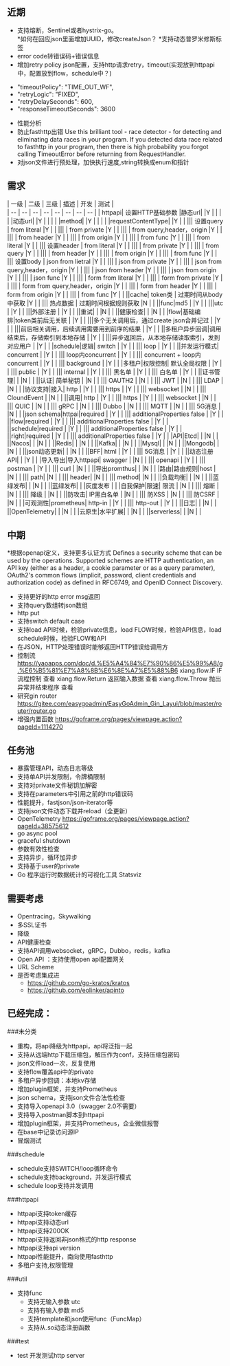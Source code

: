## 近期
* 支持熔断，Sentinel或者hystrix-go。  
*如何在回应json里面增加UUID，修改createJson？
*支持动态普罗米修斯标签
* error code转错误码+错误信息
* 增加retry policy json配置，支持http请求retry，timeout(实现放到httpapi中，配置放到flow，schedule中？)
 - "timeoutPolicy": "TIME_OUT_WF",
 - "retryLogic": "FIXED",
 - "retryDelaySeconds": 600,
 - "responseTimeoutSeconds": 3600
* 性能分析
* 防止fasthttp出错
  Use this brilliant tool - race detector - for detecting and eliminating data races in your program. If you detected data race related to fasthttp in your program, then there is high probability you forgot calling TimeoutError before returning from RequestHandler.
* 对json文件进行预处理，加快执行速度,string转换成enum和指针
## 需求  
| 一级 | 二级 | 三级 | 描述 |  开发 | 测试 |   
| -- | -- | -- | -- | -- | -- | -- | -- |
| httpapi| 设置HTTP基础参数 |静态url|  |Y |  |
| |  |动态url|  |Y |  |
| |  |method|  |Y |  |
| |  |requestContentType|  |Y |  |
||| 设置query | from literal  |Y |  |
|||  | from private  |Y |  |
|||  | from query,header，origin  |Y |  |
|||  | from header  |Y |  |
|||  | from origin  |Y |  |
|||  | from func  |Y |  |
|||  | from literal  |Y |  |
||| 设置header | from literal  |Y |  |
|||  | from private  |Y |  |
|||  | from query  |Y |  |
|||  | from header  |Y |  |
|||  | from origin  |Y |  |
|||  | from func  |Y |  |
||| 设置body | json from lietral  |Y |  |
|||  | json from private  |Y |  |
|||  | json from query,header，origin  |Y |  |
|||  | json from header  |Y |  |
|||  | json from origin  |Y |  |
|||  | json func  |Y |  |
|||  | form from literal  |Y |  |
|||  | form from private  |Y |  |
|||  | form from query,header，origin  |Y |  |
|||  | form from header  |Y |  |
|||  | form from origin  |Y |  |
|||  | from func  |Y |  |
||cache| token类 | 过期时间从body中获取  |Y |  |
||| 热点数据 | 过期时间根据规则获取  |N |  |
||func|md5  |   |Y |  |
|||utc  |   |Y |  |
|||外部注册  |   |Y |  |
||重试|  |  |N |  |
||健康检查|  |  |N |  |
|flow|基础编排|token类前后无关联  |   |Y |  |
|||多个无关调用后，通过create json合并记过  |   |Y |  |
|||前后相关调用，后续调用需要用到前序的结果  |   |Y |  |
||多租户异步回调|调用结束后，存储索引到本地存储  |   |Y |  |
|||异步返回后，从本地存储读取索引，发到对应用户  |   |Y |  |
|schedule|逻辑| switch |   |Y |  |
||| loop |   |Y |  |
||并发运行模式| concurrent |   |Y |  |
||| loop内concurrent |   |Y |  |
||| concurrent + loop内concurrent |   |Y |  |
||| background |   |Y |  |
|多租户|权限控制| 默认全局权限 |   |Y |  |
||| public |   |Y |  |
||| internal |   |Y |  |
||| 黑名单 |   |Y |  |
||| 白名单 |   |Y |  |
||证书管理|  |   |N |  |
||认证| 简单秘钥 |   |N |  |
||| OAUTH2 |   |N |  |
||| JWT |   |N |  |
||| LDAP |   |N |  |
|协议支持|接入| http |   |Y |  |
||| https |   |Y |  |
||| websocket |   |N |  |
||| CloundEvent |   |N |  |
||调用| http |   |Y |  |
||| https |   |Y |  |
||| websocket |   |N |  |
||| QUIC |   |N |  |
||| gRPC |   |N |  |
||| Dubbo |   |N |  |
||| MQTT |   |N |  |
||| 5G消息 |   |N |  |
|json schema|httpai|required |   |Y |  |
||| additionalProperties false |   |Y |  |
||flow|required |   |Y |  |
||| additionalProperties false |   |Y |  |
||schedule|required |   |Y |  |
||| additionalProperties false |   |Y |  |
||right|required |   |Y |  |
||| additionalProperties false |   |Y |  |
|API|Etcd|  |   |N |  |
||Nacos|  |   |N |  |
||Redis|  |   |N |  |
||Kafka|  |   |N |  |
||Mysql|  |   |N |  |
||Mongodb|  |   |N |  |
||json动态更新|  |   |N |  |
||BFF| html |   |Y |  |
||| 5G消息 |   |Y |  |
||动态注册API|  |   |Y |  |
|导入导出|导入httpapi| swagger |   |N |  |
||| openapi |   |Y |  |
||| postman |   |Y |  |
||| curl |   |N |  |
||导出promthus|  |   |N |  |
|路由|路由规则|host  |   |N |  |
||| path|   |N |  |
||| header|   |N |  |
||| method|   |N |  |
||负载均衡|  |   |N |  |
||蓝绿发布|  |   |N |  |
||蓝绿发布|  |   |灰度发布 |  |
|自我保护|限速| 限流 |   |N |  |
||| 熔断 |  |N |  |
||| 降级 |  |N |  |
||防攻击| IP黑白名单 |  |N |  |
||| 防XSS |  |N |  |
||| 防CSRF |  |N |  |
|可观测性|prometheus| http-in |  |Y |  |
||| http-out |  |Y |  |
||日志|  |  |N |  |
||OpenTelemetry|  |   |N |  |
|云原生|水平扩展|  |  |N |  |
||serverless|  |  |N |  |


## 中期
*根据openapi定义，支持更多认证方式
Defines a security scheme that can be used by the operations. Supported schemes are HTTP authentication, an API key (either as a header, a cookie parameter or as a query parameter), OAuth2's common flows (implicit, password, client credentials and authorization code) as defined in RFC6749, and OpenID Connect Discovery.

* 支持更好的http error msg返回
* 支持query数组转json数组
* http put
* 支持switch default case
* 支持load API时候，检验private信息，load FLOW时候，检验API信息，load schedule时候，检验FLOW和API
* 在JSON，HTTP处理错误时能够返回HTTP错误给调用方
* 控制流
https://yaoapps.com/doc/d.%E5%A4%84%E7%90%86%E5%99%A8/g.%E6%B5%81%E7%A8%8B%E6%8E%A7%E5%88%B6
xiang.flow.IF	IF 流程控制	查看
xiang.flow.Return	返回输入数据	查看
xiang.flow.Throw	抛出异常并结束程序	查看
* 研究gin router
https://gitee.com/easygoadmin/EasyGoAdmin_Gin_Layui/blob/master/router/router.go
* 增强内置函数
https://goframe.org/pages/viewpage.action?pageId=1114270
## 任务池
* 暴露管理API，动态日志等级
* 支持单API并发限制，令牌桶限制
* 支持对private文件秘钥加解密
* 支持在parameters中引用之前的http错误码
* 性能提升，fastjson/json-iterator等
* 支持json文件动态下载并reload（全更新）
* OpenTelemetry
 https://goframe.org/pages/viewpage.action?pageId=38575612
* go async pool
* graceful shutdown
* 参数有效性检查
* 支持异步，循环加异步
* 支持基于user的private
* Go 程序运行时数据统计的可视化工具 Statsviz
## 需要考虑
* Opentracing，Skywalking
* 多SSL证书
* 降级
* API健康检查
* 支持API调用websocket，gRPC，Dubbo，redis，kafka
* Open API ：支持使用open api配置网关
* URL Scheme
* 是否考虑集成进
    * https://github.com/go-kratos/kratos
    * https://github.com/eolinker/apinto

## 已经完成：
###未分类
* 重构，将api降级为httpapi，api将泛指一起
* 支持从远端http下载压缩包，解压作为conf，支持压缩包密码
* json文件load一次，反复使用
* 支持flow覆盖api中的private
* 多租户异步回调：本地kv存储
* 增加plugin框架，并支持Prometheus
* json schema，支持json文件合法性检查
* 支持导入openapi 3.0（swagger 2.0不需要）
* 支持导入postman脚本到httpapi
* 增加plugin框架，并支持Prometheus，企业微信报警
* 在base中记录访问源IP
* 冒烟测试


###schedule
* schedule支持SWITCH/loop循环命令
* schedule支持background，并发运行模式
* schedule loop支持并发调用

###httpapi
* httpapi支持token缓存
* httpapi支持动态url
* httpapi支持200OK
* httpapi支持返回非json格式的http response
* httpapi支持api version
* httpapi性能提升，南向使用fasthttp
* 多租户支持,权限管理

###util
* 支持func
     * 支持无输入参数 utc
     * 支持有输入参数 md5
     * 支持template和json使用func（FuncMap）
     * 支持从.so动态注册函数

###test
* test 开发测试http server

